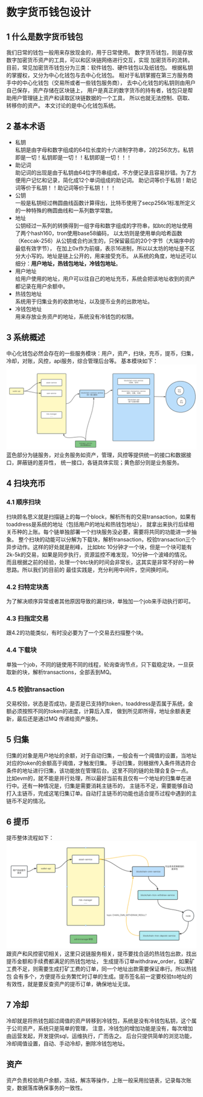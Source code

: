 # 数字货币钱包设计
## 1 什么是数字货币钱包
我们日常的钱包一般用来存放现金的，用于日常使用。
数字货币钱包，则是存放数字加密货币资产的工具，可以和区块链网络进行交互，实现
加密货币的流转。目前，常见加密货币钱包分为三类：软件钱包、硬件钱包以及纸钱包。
根据私钥的掌握权，又分为中心化钱包与去中心化钱包。
相对于私钥掌握在第三方服务商手中的中心化钱包（交易所或者一些钱包服务商），
去中心化钱包的私钥则由用户自己保存，资产存储在区块链上，
用户是真正的数字货币的持有者，钱包只是帮助用户管理链上资产和读取区块链数据的一个工具，
所以也就无法控制、窃取、转移你的资产。
本文讨论的是中心化钱包系统。  

## 2 基本术语
* 私钥  
  私钥是由字母和数字组成的64位长度的十六进制字符串，2的256次方。私钥即是一切！私钥即是一切！！私钥即是一切！！！
* 助记词  
  助记词的出现是由于私钥由64位字符串组成，不方便记录且容易抄错。为了方便用户记忆和记录，简化成12个单词组成的助记词。
助记词等价于私钥！助记词等价于私钥！！助记词等价于私钥！！！
* 公钥  
一般是私钥经过椭圆曲线函数计算得出，比特币使用了secp256k1标准所定义的一种特殊的椭圆曲线和一系列数学常数。
* 地址  
公钥经过一系列的转换得到一组字母和数字组成的字符串，如btc的地址使用了两个hash160，tron使用base58编码，
以太坊则是使用单向哈希函数（Keccak-256）从公钥或合约派生的，只保留最后的20个字节（大端序中的最低有效字节），
在加上0x作为前缀，表示16进制，所以以太坊的地址是不区分大小写的。地址是链上公开的，用来接受充币。
从系统的角度，地址还可以细分：**用户地址，热钱包地址，冷钱包地址**。
* 用户地址  
给用户使用的地址，用户可以往自己的地址充币，系统会把该地址收到的资产都记录在用户余额中。
* 热钱包地址  
系统用于归集业务的收款地址，以及提币业务的出款地址。
* 冷钱包地址  
用来存放业务资产的地址，系统没有冷钱包的权限。  

## 3 系统概述
中心化钱包必然会存在的一些服务模块：用户，资产，扫块，充币，提币，归集，冷却，对账，风控，api服务，综合管理后台等。
基本模块如下：  
![系通模块关系](wallet-img/modules.png)  
蓝色部分为链服务，对业务服务如资产，管理，风控等提供统一的接口和数据接口，屏蔽链的差异性，
统一接口，各链具体实现；黄色部分则是业务服务。

## 4 扫块充币
### 4.1 顺序扫块 
扫块顾名思义就是扫描链上的每一个block，解析所有的交易transaction，如果有toaddress是系统的地址（包括用户的地址和热钱包地址），
就拿出来执行后续相关币种的上账。每个链单独部署一个扫块服务没必要，需要将共同的功能进一步抽象。
整个扫块的动能可以分解为下载块，解析transaction，校验transaction三个异步动作。这样的好处就是削峰，
比如btc 10分钟才一个块，但是一个块可能有2k-5k的交易，如果是同步执行，资源监控不难发现，10分钟一个波峰的情况。
而且根据之前的经验，处理一个btc块的时间会非常长，这其实是非常不好的一种思路。所以我们的目前的
最佳实践是，充分利用中间件，空间换时间。  
### 4.2 扫特定块高
为了解决顺序异常或者其他原因导致的漏扫块，单独加一个job来手动执行即可。
### 4.3 扫指定交易
跟4.2的功能类似，有时没必要为了一个交易去扫描整个块。
### 4.4 下载块  
单独一个job，不同的链使用不同的线程，轮询查询节点，只下载稳定块，一旦获取新的块，解析transactions，全部丢到MQ。
### 4.5 校验transaction
交易校验，状态是否成功，是否是已支持的token，toaddress是否属于系统，金额必须按照不同的token的进度，计算后入库，
做到所见即所得，地址余额表更新，最后还是通过MQ 传递给资产服务。

## 5 归集
归集的对象是用户地址的余额，对于自动归集，一般会有一个阈值的设置，当地址对应的token的余额高于阈值，才触发归集。
手动归集，则根据传入条件筛选符合条件的地址进行归集，该功能放在管理后台。这里不同的链的处理会复杂一点。
比如evm的，就不能是并行处理，所以最好当前有且仅有一个地址的归集单在进行中。还有一种情况是，归集是需要消耗主链币的，
主链币不足，需要能够自动打入主链币，完成这笔归集订单。自动打主链币的功能也适合提币过程中遇到的主链币不足的情况。
## 6 提币
提币整体流程如下：  
![img.png](wallet-img/withdraw.png)  
跟资产和风控密切相关，这里只说链服务相关，提币要找合适的热钱包出款，找出提币金额和手续费都满足的热钱包地址，
生成提币订单withdraw_order，如果矿工费不足，则需要生成打矿工费的订单，同一个地址出款需要保证串行。所以热钱包
会有多个，方便提币业务繁忙时订单的生成。提币签名前一定要校验to地址的有效性，就是要反查资产的提币订单，确保地址无误。

## 7 冷却
冷却就是将热钱包超过阈值的资产转移到冷钱包，系统是没有冷钱包私钥，这个属于公司资产，系统只是简单的管理，
注意，冷钱包的增加功能是没有，每次增加由运营发起，开发提供sql，运维执行，广而告之。
后台只提供简单的浏览功能，冷却阈值设置，自动、手动冷却，删除冷钱包地址。
##  资产
资产负责校验用户余额，冻结，解冻等操作，上账一般采用拉链表，记录每次账变，数据落库确保事务的一致性。

